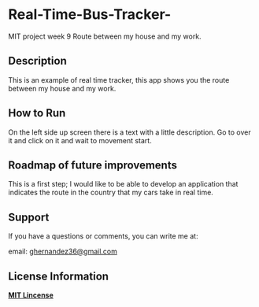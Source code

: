 # Real-Time-Bus-Tracker-
MIT project week 9
Route between my house and my work.

## Description
This is an example of real time tracker, this app shows you the route between my house and my work.

## How to Run
On the left side up screen there is a text with a little description. Go to over it and click on it and wait to movement start.

## Roadmap of future improvements
This is a first step; I would like to be able to develop an application that indicates the route in the country that my cars take in real time.

## Support
If you have a questions or comments, you can write me at:

email: <ghernandez36@gmail.com>

## License Information
**[MIT Lincense](https://opensource.org/licenses/MIT)**
